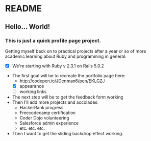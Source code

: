 # README

## Hello... World!
### This is just a quick profile page project.

Getting myself back on to practical projects after a year or so of more
academic learning about Ruby and programming in general.

* [x] We're starting with Ruby v 2.3.1 on  Rails 5.0.2
* The first goal will be to recreate the portfolio page here:
  - http://codepen.io/JDenman6/pen/EKLGZJ
  - [x] appearance
  - [ ] working links
* The next step will be to get the feedback form working
* Then I'll add more projects and accolades:
  - HackerRank progress
  - Freecodecamp certification
  - Coder Dojo volunteering
  - Salesforce admin experience
  - etc. etc. etc.
* Then I want to get the sliding backdrop effect working.
